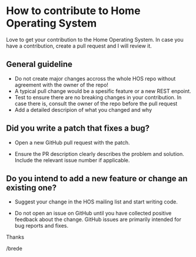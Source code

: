# How to contribute to Home Operating System

Love to get your contribution to the Home Operating System. In case you have a contribution, create a pull request and I will review it.

## General guideline

- Do not create major changes accross the whole HOS repo without agreement with the owner of the repo!
- A typical pull change would be a spesific feature or a new REST enpoint.
- Test to ensure there are no breaking changes in your contribution. In case there is, consult the owner of the repo before the pull request
- Add a detailed descripion of what you changed and why


## Did you write a patch that fixes a bug?
- Open a new GitHub pull request with the patch.

- Ensure the PR description clearly describes the problem and solution. Include the relevant issue number if applicable.


## Do you intend to add a new feature or change an existing one?
- Suggest your change in the HOS mailing list and start writing code.

- Do not open an issue on GitHub until you have collected positive feedback about the change. GitHub issues are primarily intended for bug reports and fixes.

Thanks

/brede